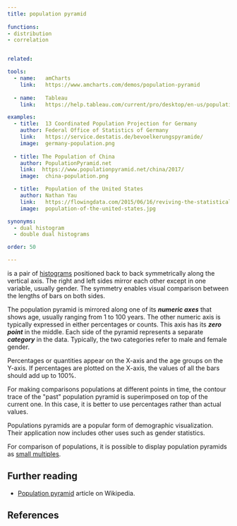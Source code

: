 ```yaml
---
title: population pyramid
  
functions:
- distribution
- correlation


related:

tools:
  - name:   amCharts
    link:   https://www.amcharts.com/demos/population-pyramid
    
  - name:   Tableau
    link:   https://help.tableau.com/current/pro/desktop/en-us/population_pyramid.html

examples:
  - title:  13 Coordinated Population Projection for Germany
    author: Federal Office of Statistics of Germany
    link:   https://service.destatis.de/bevoelkerungspyramide/
    image:  germany-population.png
  
  - title: The Population of China
    author: PopulationPyramid.net
    link:  https://www.populationpyramid.net/china/2017/
    image:  china-population.png

  - title:  Population of the United States
    author: Nathan Yau
    link:   https://flowingdata.com/2015/06/16/reviving-the-statistical-atlas-of-the-united-states-with-new-data
    image:  population-of-the-united-states.jpg

synonyms:
  - dual histogram
  - double dual histograms

order: 50

---
```


is a pair of [histograms](/histogram) positioned back to back symmetrically along the vertical axis. The right and left sides mirror each other except in one variable, usually gender. The symmetry enables visual comparison between the lengths of bars on both sides.

<!--more-->
 
The population pyramid is mirrored along one of its ***numeric axes*** that shows age, usually ranging from 1 to 100 years. The other numeric axis is typically expressed in either percentages or counts. This axis has its ***zero point*** in the middle. Each side of the pyramid represents a separate ***category*** in the data. Typically, the two categories refer to male and female gender.

Percentages or quantities appear on the X-axis and the age groups on the Y-axis. If percentages are plotted on the X-axis, the values of all the bars should add up to 100%.

For making comparisons populations at different points in time, the contour trace of the "past" population pyramid is superimposed on top of the current one. In this case, it is better to use percentages rather than actual values.

Populations pyramids are a popular form of demographic visualization. Their application now includes other uses such as gender statistics.

For comparison of populations, it is possible to display population pyramids as [small multiples](/small-multiples).


## Further reading
- [Population pyramid](https://en.wikipedia.org/wiki/Population_pyramid) article on Wikipedia.

## References
[^wilkinson]: Wilkinson, Leland. [*The Grammar of Graphics.*]((https://books.google.com/books?hl=en&lr=&id=_kRX4LoFfGQC)) Springer Science & Business Media, 2005. pp.340-341.
